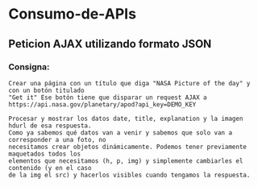# Consumo-de-APIs

## Peticion AJAX utilizando formato JSON

### Consigna:
    Crear una página con un título que diga "NASA Picture of the day" y con un botón titulado 
    "Get it" Ese botón tiene que disparar un request AJAX a 
    https://api.nasa.gov/planetary/apod?api_key=DEMO_KEY 

    Procesar y mostrar los datos date, title, explanation y la imagen hdurl de esa respuesta. 
    Como ya sabemos qué datos van a venir y sabemos que solo van a corresponder a una foto, no
    necesitamos crear objetos dinámicamente. Podemos tener previamente maquetados todos los
    elementos que necesitamos (h, p, img) y simplemente cambiarles el contenido (y en el caso 
    de la img el src) y hacerlos visibles cuando tengamos la respuesta.
